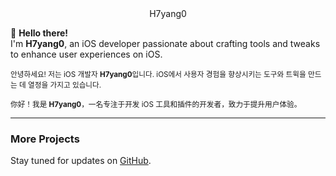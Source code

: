 <div align="center">
H7yang0  
</div>

👋 **Hello there!**  
I'm **H7yang0**, an iOS developer passionate about crafting tools and tweaks to enhance user experiences on iOS.  

<sub>안녕하세요! 저는 iOS 개발자 **H7yang0**입니다. iOS에서 사용자 경험을 향상시키는 도구와 트윅을 만드는 데 열정을 가지고 있습니다.</sub>  

<sub>你好！我是 **H7yang0**，一名专注于开发 iOS 工具和插件的开发者，致力于提升用户体验。</sub>  

---

### More Projects  
Stay tuned for updates on [GitHub](https://github.com/H7ang0).  
